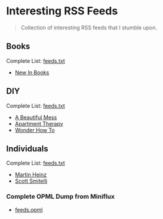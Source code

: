 # Interesting RSS Feeds

> Collection of interesting RSS feeds that I stumble upon.

## Books

Complete List: [feeds.txt](feeds/books/feeds.txt)

- [New In Books](https://www.newinbooks.com/feed/)

## DIY

Complete List: [feeds.txt](feeds/diy/feeds.txt)

- [A Beautiful Mess](https://abeautifulmess.com/feed/)
- [Apartment Therapy](https://www.apartmenttherapy.com/projects.rss)
- [Wonder How To](https://www.wonderhowto.com/rss.xml)

## Individuals

Complete List: [feeds.txt](feeds/individuals/feeds.txt)

- [Martin Heinz](https://martinheinz.dev/rss/)
- [Scott Smitelli](https://www.scottsmitelli.com/index.xml)

### Complete OPML Dump from Miniflux

- [feeds.opml](opml-dump/feeds.opml)
